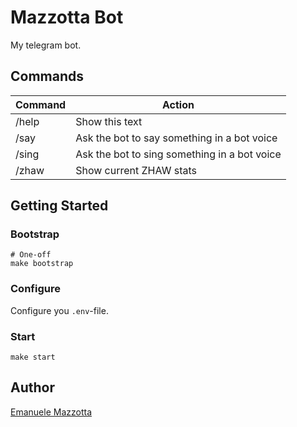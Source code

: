# Mazzotta Bot

My telegram bot.

## Commands

|Command|Action|
|---|---|
|/help|Show this text|
|/say|Ask the bot to say something in a bot voice|
|/sing|Ask the bot to sing something in a bot voice|
|/zhaw|Show current ZHAW stats|

## Getting Started

### Bootstrap

```
# One-off
make bootstrap
```

### Configure

Configure you `.env`-file.

### Start

```
make start
```

## Author

[Emanuele Mazzotta](mailto:hello@mazzotta.me)

